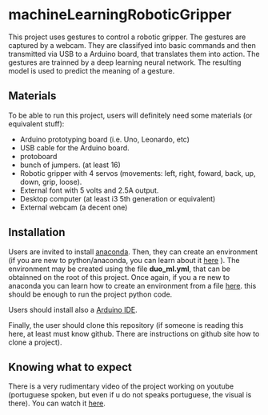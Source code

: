 # machineLearningRoboticGripper

This project uses gestures to control a robotic gripper.
The gestures are captured by a webcam. They are classifyed into basic commands and then transmitted via USB to a Arduino board, that translates them into action.
The gestures are trainned by a deep learning neural network.
The resulting model is used to predict the meaning of a gesture.

## Materials

To be able to run this project, users will definitely need some materials (or equivalent stuff): 
  - Arduino prototyping board (i.e. Uno, Leonardo, etc)
  - USB cable for the Arduino board.
  - protoboard
  - bunch of jumpers. (at least 16)
  - Robotic gripper with 4 servos (movements: left, right, foward, back, up, down, grip, loose).
  - External font with 5 volts and 2.5A output.
  - Desktop computer (at least i3 5th generation or equivalent)
  - External webcam (a decent one)

## Installation

Users are invited to install [anaconda](https://conda.io/docs/user-guide/install/index.htm).
Then, they can create an environment (if you are new to python/anaconda, you can learn about it [here](https://conda.io/docs/user-guide/tasks/manage-environments.html) ).
The environment may be created using the file **duo_ml.yml**, that can be obtainned on the root of this project.
Once again, if you a re new to anaconda you can learn how to create an environment from a file [here](https://conda.io/docs/user-guide/tasks/manage-environments.html#creating-an-environment-from-an-environment-yml-file).
this should be enough to run the project python code.

Users should install also a [Arduino IDE](https://www.arduino.cc/en/Main/Software).

Finally, the user should clone this repository (if someone is reading this here, at least must know github. There are instructions on github site how to clone a project).

## Knowing what to expect

There is a very rudimentary video of the project working on youtube (portuguese spoken, but even if u do not speaks portuguese, the visual is there). You can watch it [here](https://youtu.be/2g8e_4U-850).
